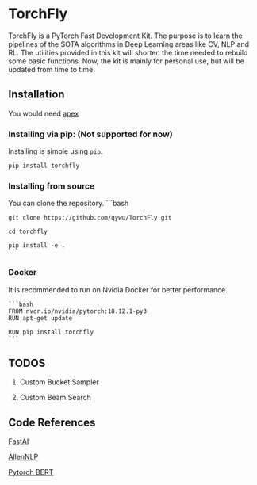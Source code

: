 # TorchFly

TorchFly is a PyTorch Fast Development Kit. The purpose is to learn the pipelines of the SOTA algorithms in Deep Learning areas like CV, NLP and RL. The utilities provided in this kit will shorten the time needed to rebuild some basic functions. Now, the kit is mainly for personal use, but will be updated from time to time. 

## Installation

You would need [apex](https://github.com/NVIDIA/apex)

### Installing via pip: (Not supported for now)
Installing is simple using `pip`.

   ```bash
   pip install torchfly
   ```
   
### Installing from source
You can clone the repository.
    ```bash
    
    git clone https://github.com/qywu/TorchFly.git
    
    cd torchfly
    
    pip install -e .
    ```

### Docker
It is recommended to run on Nvidia Docker for better performance.

    ```bash
    FROM nvcr.io/nvidia/pytorch:18.12.1-py3
    RUN apt-get update
    
    RUN pip install torchfly
    ```
 
 ## TODOS
 
1. Custom Bucket Sampler

2. Custom Beam Search

 
 ## Code References
 
 [FastAI](https://github.com/fastai)
 
 [AllenNLP](https://github.com/allenai/allennlp/)
 
 [Pytorch BERT](https://github.com/huggingface/pytorch-pretrained-BERT)
